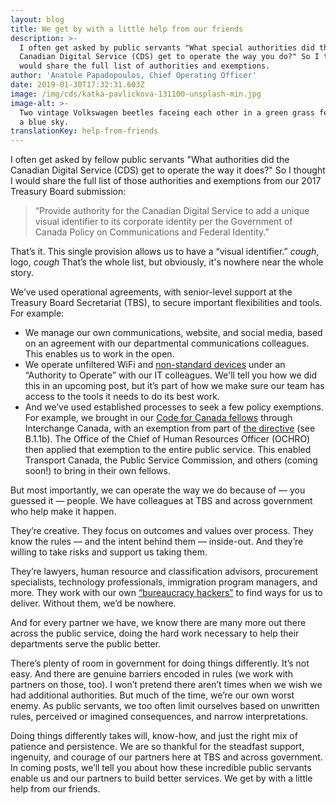 ```yaml
---
layout: blog
title: We get by with a little help from our friends
description: >-
  I often get asked by public servants "What special authorities did the
  Canadian Digital Service (CDS) get to operate the way you do?" So I thought I
  would share the full list of authorities and exemptions.
author: 'Anatole Papadopoulos, Chief Operating Officer'
date: 2019-01-30T17:32:31.603Z
image: /img/cds/katka-pavlickova-131100-unsplash-min.jpg
image-alt: >-
  Two vintage Volkswagen beetles faceing each other in a green grass feild with
  a blue sky.
translationKey: help-from-friends
---
```

I often get asked by fellow public servants "What authorities did the Canadian Digital Service (CDS) get to operate the way it does?" So I thought I would share the full list of those authorities and exemptions from our 2017 Treasury Board submission:

> “Provide authority for the Canadian Digital Service to add a unique visual identifier to its corporate identity per the Government of Canada Policy on Communications and Federal Identity.”

That’s it. This single provision allows us to have a “visual identifier.” *cough*, logo, *cough* That’s the whole list, but obviously, it's nowhere near the whole story. 

We’ve used operational agreements, with senior-level support at the Treasury Board Secretariat (TBS), to secure important flexibilities and tools. For example:
* We manage our own communications, website, and social media, based on an agreement with our departmental communications colleagues. This enables us to work in the open. 
* We operate unfiltered WiFi and [non-standard devices](https://digital.canada.ca/2018/06/27/tools-to-do-good-work/) under an “Authority to Operate” with our IT colleagues. We'll tell you how we did this in an upcoming post, but it’s part of how we make sure our team has access to the tools it needs to do its best work.
* And we’ve used established processes to seek a few policy exemptions. For example, we brought in our [Code for Canada fellows](https://digital.canada.ca/2018/04/19/our-partnership-with-code-for-canada/) through Interchange Canada, with an exemption from part of [the directive](https://www.tbs-sct.gc.ca/pol/doc-eng.aspx?id=12553) (see B.1.1b). The Office of the Chief of Human Resources Officer (OCHRO) then applied that exemption to the entire public service. This enabled Transport Canada, the Public Service Commission, and others (coming soon!) to bring in their own fellows.

But most importantly, we can operate the way we do because of — you guessed it — people. We have colleagues at TBS and across government who help make it happen. 

They’re creative. They focus on outcomes and values over process. They know the rules — and the intent behind them — inside-out. And they’re willing to take risks and support us taking them. 

They’re lawyers, human resource and classification advisors, procurement specialists, technology professionals, immigration program managers, and more. They work with our own [“bureaucracy hackers”](https://digital.canada.ca/2018/09/07/policy/) to find ways for us to deliver. Without them, we’d be nowhere.


And for every partner we have, we know there are many more out there across the public service, doing the hard work necessary to help their departments serve the public better.

There’s plenty of room in government for doing things differently. It’s not easy. And there are genuine barriers encoded in rules (we work with partners on those, too). I won’t pretend there aren’t times when we wish we had additional authorities. But much of the time, we’re our own worst enemy. As public servants, we too often limit ourselves based on unwritten rules, perceived or imagined consequences, and narrow interpretations. 

Doing things differently takes will, know-how, and just the right mix of patience and persistence. We are so thankful for the steadfast support, ingenuity, and courage of our partners here at TBS and across government. In coming posts, we’ll tell you about how these incredible public servants enable us and our partners to build better services. We get by with a little help from our friends.
